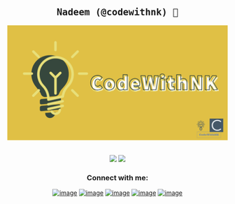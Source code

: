 <h2 align='center'><samp><strong>Nadeem (@codewithnk)</strong> 👋</samp></h2>

![banner](banner.png)

<br>
<div align='center' >
<img src="https://github-readme-stats.vercel.app/api?username=nadeem4&show_icons=true&count_private=true&theme=nord&layout=compact" />
<img src="https://github-readme-stats.vercel.app/api/top-langs/?username=nadeem4&theme=nord&layout=compact&langs_count=8"/>
 <div/>

<h3 align="center">Connect with me:</h3>
<div align="center">

[![image](https://img.shields.io/badge/LinkedIn-0077B5?style=for-the-badge&logo=linkedin&logoColor=white)](https://www.linkedin.com/in/nadeem-khan-nk-75135210a/)
[![image](https://img.shields.io/badge/Instagram-E4405F?style=for-the-badge&logo=instagram&logoColor=white)](https://www.instagram.com/codewithnk/)
[![image](https://img.shields.io/badge/Twitter-1DA1F2?style=for-the-badge&logo=twitter&logoColor=white)](https://twitter.com/codewithnk)
[![image](https://img.shields.io/badge/Gmail-D14836?style=for-the-badge&logo=gmail&logoColor=white)](mailto:mailto:codewithnk@gmail.com)
[![image](https://img.shields.io/badge/Medium-000000?style=for-the-badge&logo=medium&logoColor=white)](https://blog.codewithnk.com/)
  
</div>